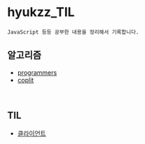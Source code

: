 # hyukzz_TIL

    JavaScript 등등 공부한 내용을 정리해서 기록합니다.

## 알고리즘

- [programmers](./programmers)
- [coplit](./coplit)

<br>

## TIL

- [클라이언트](./TIL/클라이언트)

<br>
